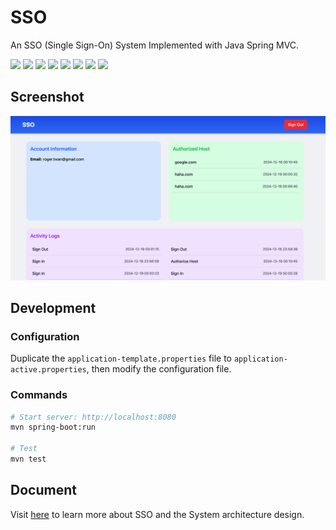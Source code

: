 # SSO
An SSO (Single Sign-On) System Implemented with Java Spring MVC.  

<image src="https://img.shields.io/badge/Version-0.0.1--SNAPSHOT-cyan">
<image src="https://img.shields.io/badge/Java-23.0.1-blue">
<image src="https://img.shields.io/badge/Spring_Boot-3.4.0-blue">
<image src="https://img.shields.io/badge/MySQL-8.0.31-orange">
<image src="https://img.shields.io/badge/Redis-7.2.6-orange">
<image src="https://img.shields.io/badge/JUnit-5.11.4-green">
<image src="https://img.shields.io/badge/Playwright-1.49.0-green">
<image src="https://img.shields.io/badge/Log4j-3.4.0-purple">

## Screenshot
![screenshot](./doc/screenshot.png)

## Development
### Configuration
Duplicate the `application-template.properties` file to `application-active.properties`, then modify the configuration file.

### Commands
```bash
# Start server: http://localhost:8080
mvn spring-boot:run

# Test
mvn test
```

## Document
Visit [here](https://roger.ink/blog/SSO%20-%20Single%20Sign%20On) to learn more about SSO and the System architecture design.
